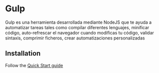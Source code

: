 # Gulp

Gulp es una herramienta desarrollada mediante NodeJS que te ayuda a automatizar tareas tales como compilar diferentes lenguajes, minificar código, auto-refrescar el navegador cuando modificas tu código, validar sintaxis, comprimir ficheros, crear automatizaciones personalizadas

## Installation
Follow the [Quick Start guide](https://gulpjs.com/docs/en/getting-started/quick-start)  


